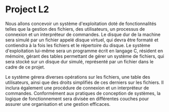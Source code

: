 # Project L2

Nous allons concevoir un système d'exploitation doté de fonctionnalités telles que la gestion des fichiers, des utilisateurs, un processus de connexion et un interpréteur de commandes. Le disque dur de la machine sera simulé par un fichier appelé disque virtuel, qui devra être formaté et contiendra à la fois les fichiers et le répertoire du disque. Le système d'exploitation lui-même sera un programme écrit en langage C, résident en mémoire, gérant des tables permettant de gérer un système de fichiers, qui sera stocké sur un disque dur simulé, représenté par un fichier dans le cadre de ce projet.

Le système gérera diverses opérations sur les fichiers, une table des utilisateurs, ainsi que des droits simplifiés de ces derniers sur les fichiers. Il inclura également une procédure de connexion et un interpréteur de commandes. Conformément aux pratiques de conception de systèmes, la logique de fonctionnement sera divisée en différentes couches pour assurer une organisation et une gestion efficaces.







